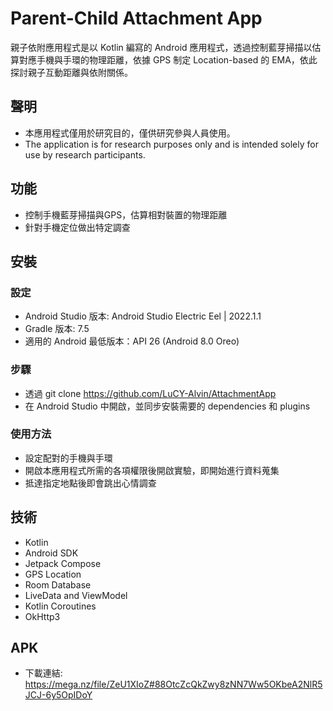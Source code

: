 # Parent-Child Attachment App

親子依附應用程式是以 Kotlin 編寫的 Android 應用程式，透過控制藍芽掃描以估算對應手機與手環的物理距離，依據 GPS 制定 Location-based 的 EMA，依此探討親子互動距離與依附關係。

## 聲明

- 本應用程式僅用於研究目的，僅供研究參與人員使用。
- The application is for research purposes only and is intended solely for use by research participants.

## 功能
- 控制手機藍芽掃描與GPS，估算相對裝置的物理距離
- 針對手機定位做出特定調查

## 安裝
### 設定
- Android Studio 版本: Android Studio Electric Eel | 2022.1.1
- Gradle 版本: 7.5
- 適用的 Android 最低版本：API 26 (Android 8.0 Oreo)
  
### 步驟
- 透過 git clone https://github.com/LuCY-Alvin/AttachmentApp 
- 在 Android Studio 中開啟，並同步安裝需要的 dependencies 和 plugins
  
### 使用方法
- 設定配對的手機與手環
- 開啟本應用程式所需的各項權限後開啟實驗，即開始進行資料蒐集
- 抵達指定地點後即會跳出心情調查

## 技術
- Kotlin
- Android SDK
- Jetpack Compose
- GPS Location
- Room Database
- LiveData and ViewModel
- Kotlin Coroutines
- OkHttp3

## APK
- 下載連結: https://mega.nz/file/ZeU1XIoZ#88OtcZcQkZwy8zNN7Ww5OKbeA2NlR5JCJ-6y5OpIDoY
